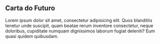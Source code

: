 ## Carta do Futuro

Lorem ipsum dolor sit amet, consectetur adipisicing elit. Quos
blanditiis tenetur unde suscipit, quam beatae rerum inventore
consectetur, neque doloribus, cupiditate numquam dignissimos laborum
fugiat deleniti? Eum quasi quidem quibusdam.
